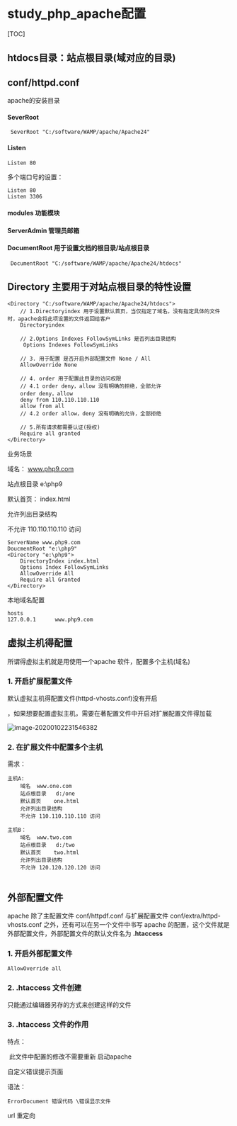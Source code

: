 # study_php_apache配置

[TOC]

## htdocs目录：站点根目录(域对应的目录)

## conf/httpd.conf

apache的安装目录

#### SeverRoot

```
 SeverRoot "C:/software/WAMP/apache/Apache24"
```

#### Listen

```
Listen 80
```

多个端口号的设置：

```
Listen 80
Listen 3306
```

#### modules 功能模块

#### ServerAdmin 管理员邮箱

#### DocumentRoot 用于设置文档的根目录/站点根目录

```
 DocumentRoot "C:/software/WAMP/apache/Apache24/htdocs"
```

## Directory 主要用于对站点根目录的特性设置

```
<Directory "C:/software/WAMP/apache/Apache24/htdocs">
	// 1.Directoryindex 用于设置默认首页，当仅指定了域名，没有指定具体的文件时，apache会将此项设置的文件返回给客户
	Directoryindex 
	
	// 2.Options Indexes FollowSymLinks 是否列出目录结构
	 Options Indexes FollowSymLinks
	
	// 3. 用于配置 是否开启外部配置文件 None / All
	AllowOverride None
	
	// 4. order 用于配置此目录的访问权限
	// 4.1 order deny，allow 没有明确的拒绝，全部允许
	order deny，allow
	deny from 110.110.110.110
	allow from all
	// 4.2 order allow，deny 没有明确的允许，全部拒绝
	
	// 5.所有请求都需要认证(授权)
	Require all granted
</Directory>
```



业务场景

域名： www.php9.com

站点根目录 	e:\php9

默认首页： 	index.html

允许列出目录结构

不允许 110.110.110.110 访问

```
ServerName www.php9.com
DoucmentRoot "e:\php9"
<Directory "e:\php9">
	DirectoryIndex index.html
	Options Index FollowSymLinks
	AllowOverride All
	Require all Granted
</Directory>
```

本地域名配置

```
hosts
127.0.0.1      www.php9.com 
```



## 虚拟主机得配置

所谓得虚拟主机就是用使用一个apache 软件，配置多个主机(域名)

### 1. 开启扩展配置文件

默认虚拟主机得配置文件(httpd-vhosts.conf)没有开启

，如果想要配置虚拟主机，需要在著配置文件中开启对扩展配置文件得加载

![image-20200102231546382](C:\Users\22909\AppData\Roaming\Typora\typora-user-images\image-20200102231546382.png)

### 2. 在扩展文件中配置多个主机

需求：

```
主机A:
	域名	www.one.com
	站点根目录	d:/one
	默认首页	one.html
	允许列出目录结构
	不允许 110.110.110.110 访问
	
主机B：
	域名	www.two.com
	站点根目录	d:/two
	默认首页	two.html
	允许列出目录结构
	不允许 120.120.120.120 访问
	
```



## 外部配置文件

apache 除了主配置文件 conf/httpdf.conf 与扩展配置文件 conf/extra/httpd-vhosts.conf 之外，还有可以在另一个文件中书写 apache 的配置，这个文件就是 外部配置文件，外部配置文件的默认文件名为 **.htaccess**

### 1. 开启外部配置文件

```
AllowOverride all
```

### 2. .htaccess 文件创建

只能通过编辑器另存的方式来创建这样的文件

### 3. .htaccess 文件的作用

特点：

​	此文件中配置的修改不需要重新 启动apache

自定义错误提示页面

语法： 

```
ErrorDocument 错误代码 \错误显示文件
```

url 重定向

